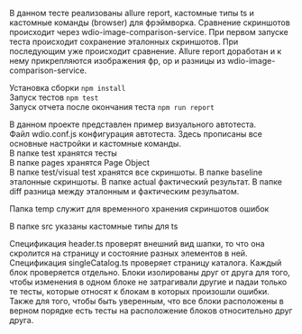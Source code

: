 В данном тесте реализованы allure report, кастомные типы ts и кастомные команды (browser) для фрэймворка. Сравнение скриншотов происходит через wdio-image-comparison-service. При первом запуске теста происходит сохранение эталонных скриншотов. При последующим уже происходит сравнение. Allure report доработан и к нему прикрепляются изображения фр, ор и разницы из wdio-image-comparison-service.  

Установка сборки `npm install`  
Запуск тестов `npm test`  
Запуск отчета после окончания теста `npm run report`  

В данном проекте представлен пример визуального автотеста.  
Файл wdio.conf.js конфигурация автотеста. Здесь прописаны все основные настройки и кастомные команды.  
В папке test хранятся тесты  
В папке pages хранятся Page Object  
В папке test/visual test хранятся все скриншоты. В папке baseline эталонные скриншоты. В папке actual фактический результат. В папке diff разница между эталонным и фактическим резульатом.  

Папка temp служит для временного хранения скриншотов ошибок  

В папке src указаны кастомные типы для ts  

Спецификация header.ts проверят внешний вид шапки, то что она скролится на страницу и состояние разных элементов в ней.  
Спецификация singleСatalog.ts проверяет страницу каталога. Каждый блок проверяется отдельно. Блоки изолированы друг от друга для того, чтобы изменения в одном блоке не затрагивали другие и падаи только те тесты, которые относят к блокам в которых произошли ошибки. Также для того, чтобы быть уверенным, что все блоки расположены в верном порядке есть тесты на расположение блоков относительно друг друга.
